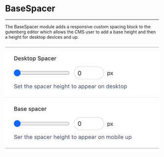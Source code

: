 # BaseSpacer

---

The BaseSpacer module adds a responsive custom spacing block to the gutenberg editor which allows the CMS user to add a base height and then a height for desktop devices and up.

<img src="./spacer.png">
